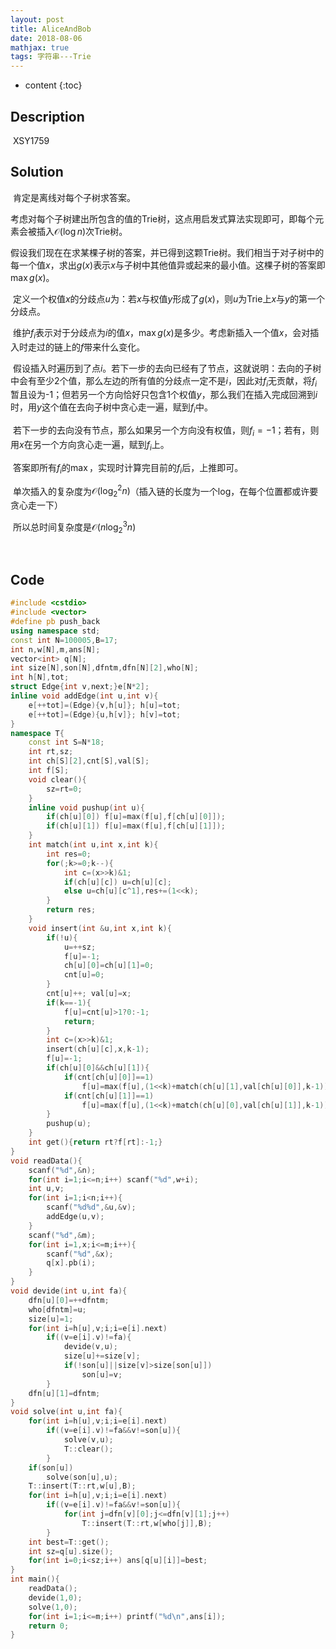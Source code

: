 ```yaml
---
layout: post
title: AliceAndBob
date: 2018-08-06
mathjax: true
tags: 字符串---Trie
---
```

* content
{:toc}
## Description

​	XSY1759



## Solution

​	肯定是离线对每个子树求答案。

​	考虑对每个子树建出所包含的值的Trie树，这点用启发式算法实现即可，即每个元素会被插入$\mathcal O(\log n)$次Trie树。

​	假设我们现在在求某棵子树的答案，并已得到这颗Trie树。我们相当于对子树中的每一个值$x$，求出$g(x)$表示$x$与子树中其他值异或起来的最小值。这棵子树的答案即$\max g(x)$。

​	定义一个权值$x$的分歧点$u$为：若$x$与权值$y$形成了$g(x)$，则$u$为Trie上$x$与$y$的第一个分歧点。

​	维护$f_i$表示对于分歧点为$i$的值$x$，$\max g(x)$是多少。考虑新插入一个值$x$，会对插入时走过的链上的$f$带来什么变化。

​	假设插入时遍历到了点$i$。若下一步的去向已经有了节点，这就说明：去向的子树中会有至少2个值，那么左边的所有值的分歧点一定不是$i$，因此对$f_i$无贡献，将$f_i$暂且设为-1；但若另一个方向恰好只包含1个权值$y$，那么我们在插入完成回溯到$i$时，用$y$这个值在去向子树中贪心走一遍，赋到$f_i$中。

​	若下一步的去向没有节点，那么如果另一个方向没有权值，则$f_i=-1$；若有，则用$x$在另一个方向贪心走一遍，赋到$f_i$上。

​	答案即所有$f_i$的$\max$，实现时计算完目前的$f_i$后，上推即可。

​	单次插入的复杂度为$\mathcal O(\log_2^2 n)$（插入链的长度为一个log，在每个位置都或许要贪心走一下）

​	所以总时间复杂度是$\mathcal O(n \log_2^3 n)$

​	

## Code	

```c++
#include <cstdio>
#include <vector>
#define pb push_back
using namespace std;
const int N=100005,B=17;
int n,w[N],m,ans[N];
vector<int> q[N];
int size[N],son[N],dfntm,dfn[N][2],who[N];
int h[N],tot;
struct Edge{int v,next;}e[N*2];
inline void addEdge(int u,int v){
	e[++tot]=(Edge){v,h[u]}; h[u]=tot;
	e[++tot]=(Edge){u,h[v]}; h[v]=tot;
}
namespace T{
	const int S=N*18;
	int rt,sz;
	int ch[S][2],cnt[S],val[S];
	int f[S];
	void clear(){
		sz=rt=0;
	}
	inline void pushup(int u){
		if(ch[u][0]) f[u]=max(f[u],f[ch[u][0]]);
		if(ch[u][1]) f[u]=max(f[u],f[ch[u][1]]);
	}
	int match(int u,int x,int k){
		int res=0;
		for(;k>=0;k--){
			int c=(x>>k)&1;
			if(ch[u][c]) u=ch[u][c];
			else u=ch[u][c^1],res+=(1<<k);
		}
		return res;
	}
	void insert(int &u,int x,int k){
		if(!u){
			u=++sz;
			f[u]=-1;
			ch[u][0]=ch[u][1]=0;
			cnt[u]=0;
		}
		cnt[u]++; val[u]=x;
		if(k==-1){
			f[u]=cnt[u]>1?0:-1;	
			return;
		}
		int c=(x>>k)&1;
		insert(ch[u][c],x,k-1);	
		f[u]=-1;
		if(ch[u][0]&&ch[u][1]){	
			if(cnt[ch[u][0]]==1)
				f[u]=max(f[u],(1<<k)+match(ch[u][1],val[ch[u][0]],k-1));
			if(cnt[ch[u][1]]==1)
				f[u]=max(f[u],(1<<k)+match(ch[u][0],val[ch[u][1]],k-1));
		}
		pushup(u);
	}
	int get(){return rt?f[rt]:-1;}
}
void readData(){
	scanf("%d",&n);
	for(int i=1;i<=n;i++) scanf("%d",w+i);
	int u,v;
	for(int i=1;i<n;i++){
		scanf("%d%d",&u,&v);
		addEdge(u,v);
	}
	scanf("%d",&m);
	for(int i=1,x;i<=m;i++){
		scanf("%d",&x);
		q[x].pb(i);
	}
}
void devide(int u,int fa){
	dfn[u][0]=++dfntm;
	who[dfntm]=u;
	size[u]=1;
	for(int i=h[u],v;i;i=e[i].next)
		if((v=e[i].v)!=fa){
			devide(v,u);
			size[u]+=size[v];
			if(!son[u]||size[v]>size[son[u]])
				son[u]=v;
		}
	dfn[u][1]=dfntm;
}
void solve(int u,int fa){
	for(int i=h[u],v;i;i=e[i].next)
		if((v=e[i].v)!=fa&&v!=son[u]){
			solve(v,u);
			T::clear();
		}
	if(son[u])
		solve(son[u],u);
	T::insert(T::rt,w[u],B);
	for(int i=h[u],v;i;i=e[i].next)
		if((v=e[i].v)!=fa&&v!=son[u]){
			for(int j=dfn[v][0];j<=dfn[v][1];j++)
				T::insert(T::rt,w[who[j]],B);
		}
	int best=T::get();
	int sz=q[u].size();
	for(int i=0;i<sz;i++) ans[q[u][i]]=best;
}
int main(){
	readData();
	devide(1,0);
	solve(1,0);		
	for(int i=1;i<=m;i++) printf("%d\n",ans[i]);
	return 0;
}

```

​	

​	